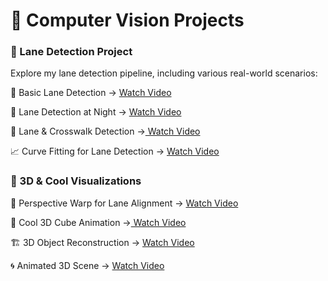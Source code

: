 # 🚀 Computer Vision Projects
### 📌 Lane Detection Project
Explore my lane detection pipeline, including various real-world scenarios:

🎥 Basic Lane Detection → [Watch Video](https://youtu.be/-fxwu44N-_U)

🌙 Lane Detection at Night → [Watch Video](https://youtu.be/fmBfyLFLww0)

🚸 Lane & Crosswalk Detection →[ Watch Video](https://youtu.be/V8pGUYICUHs)

📈 Curve Fitting for Lane Detection → [Watch Video](https://www.youtube.com/watch?v=6dNvXTT2gNY )

### 🎲 3D & Cool Visualizations
🔄 Perspective Warp for Lane Alignment → [Watch Video](https://youtu.be/JWCCWzEUbWo)

🎲 Cool 3D Cube Animation →[ Watch Video](https://youtube.com/shorts/fBzQYYETB1o?feature=share )

🏗️ 3D Object Reconstruction → [Watch Video](https://youtube.com/shorts/hG4-h7gBt2w)

🌀 Animated 3D Scene → [Watch Video](https://youtube.com/shorts/7t35YNal0KI?feature=share)


